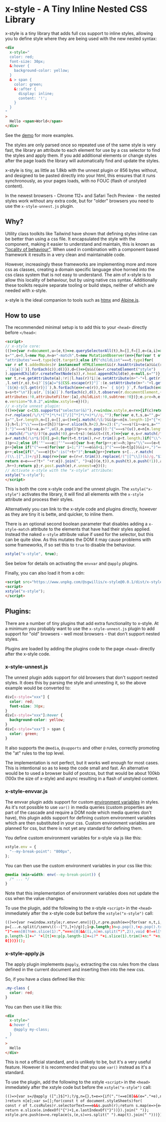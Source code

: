 # x-style - A Tiny Inline Nested CSS Library

x-style is a tiny library that adds full css support to inline styles, allowing you to
define style where they are being used with the new nested syntax:

```html
<div
  x-style="
  color: red;
  font-size: 30px;
  &:hover {
    background-color: yellow;
  }
  & > span {
    color: green;
    &::after {
      display: inline;
      content: '!';
    }
  }
"
>
  Hello <span>World</span>
</div>
```

See the [demo](http://samwillis.co.uk/x-style/) for more examples.

The styles are only parsed once so repeated use of the same style is very fast, the
library an attribute to each element for use by a css selector to find the
styles and apply them. If you add additional elements or change styles after the page 
loads the library will automatically find and update the styles.

x-style is tiny, as little as 1.8kb with the unnest plugin or 856 bytes without,
and designed to be pasted directly into your html, this ensures that it runs 
synchronously, as your pages loads, with no FOUC (flash of unstyled content).

In the newest browsers - Chrome 112+ and Safari Tech Preview - the nested styles work
without any extra code, but for "older" browsers you need to use the `x-style-unnest.js`
plugin.

## Why?

Utility class toolkits like Tailwind have shown that defining styles inline can be
better than using a css file. It encapsulated the style with the component, making it 
easier to understand and maintain, this is known as 
["locality of behaviour"](https://htmx.org/essays/locality-of-behaviour/). 
When used in combination with a component based framework it results in a very clean 
and maintainable code.

However, increasingly these frameworks are implementing more and more css as classes, 
creating a domain specific language shoe horned into the css class system that is not 
easy to understand. The aim of x-style is to allow this locality of behaviour, but by 
using native css syntax. Additionally these toolkits require separate tooling or build 
steps, neither of which are needed with x-style.

x-style is the ideal companion to tools such as [htmx](http://htmx.org) and 
[Alpine.js](http://alpinejs.dev).

## How to use

The recommended minimal setup is to add this to your `<head>` directly before `</head>`:

```html
<script>
// x-style core:
(()=>{var r=document,u=(e,t)=>e.querySelectorAll(t),h=[],f=[],e=(a,i)=>{var e,
s="",o=0,l=new Map,n=a+"-match",t=new MutationObserver(e=>{for(var t of e)if(
"attributes"===t.type)c(t.target);else if("childList"===t.type)for(
var r of t.addedNodes)r instanceof HTMLElement&&(r.hasAttribute(a)&&c(r),[...u(r
,`[${a}]`)].forEach(c));d()}),d=()=>{s&&((e=r.createElement("style")
).appendChild(r.createTextNode(s)),r.head.appendChild(e),e=null,s="")},c=e=>{
var t,r=e.getAttribute(a);!r||l.has(r)?i||e.setAttribute(n+"-"+l.get(r),""):(o++
,l.set(r,o),t=i?`[${a}="${CSS.escape(r)}"]`:(e.setAttribute(n+"-"+l.get(r),""),
`[${n}-${l.get(r)}]`),h.forEach(e=>r=e(r)),t+=` { ${r} }`,f.forEach(e=>t=e(t)),
s=s+t+"\n")};u(r,`[${a}]`).forEach(c),d(),t.observe(r.documentElement,{
attributes:!0,attributeFilter:[a],childList:!0,subtree:!0})};e.pre=h,e.post=f,
e.version="0.0.2",window.xstyle=e})();
// x-style unnest plugin:
(()=>{var c=CSS.supports("selector(&)"),r=window.xstyle,e=r=>{if(c)return r;
r=r.replace(/\/\*[^*]*\*+([^/][^*]*\*+)*\//g,"");for(var e,t,s,a="",p="",h=0,
i="",l=r.length,n=[],o=[],u=()=>{i.match(/\S/)&&(p+=n[n.length-1]+"{"+i+"}",i=""
)};h<l;)"\\"===(s=r[h])?(a+=r.slice(h,h+2),h+=2):(";"===s?(i+=a+s,a=""
):"}"===s?(i+=a,a="",u(),o.pop()?p+=s:n.pop()):"{"===s?(u(),e=n[n.length-1],(t=a
).match(/^\s*@/)?(o.push(!0),p+=t+s):(e&&(t=((t,r)=>{var e,s=r.match(/^\s*/)[0],
a=r.match(/\s*$/)[0],p=0;for(t=t.trim(),r=r.trim();p<t.length;)if("\\"===(e=t[p]
))p+=2;else if('"'===e||"'"===e){var h=e;for(p++;e!==h;)p+="\\"===(e=t[p])?2:1;
p++}else if("("===e)for(var i=1;")"!==e&&0<i;)"("===(e=t[p])&&i++,")"===e&&i--,
p++;else{if(","===e){t=":is("+t+")";break}p++}return s+[...r.match(
/(\\.|[^,])+/g)].map(r=>{var e=(r=r.trim()).replace(/(^|[^\\])(&)/g,"$1"+t);
return e=e===r?t+" "+r:e}).join(", ")+a})(e,t)),n.push(t),o.push(!1)),a=""):a+=s
,h++);return p};r.post.push(e),r.unnest=e})();
// Activate x-style with the "x-style" attribute:
xstyle("x-style");
</script>
```

This is both the core x-style code and the unnest plugin. The `xstyle("x-style")`
activates the library, it will find all elements with the `x-style` attribute and
process their styles.

Alternatively you can link to the x-style code and plugins directly, however as they are
tiny it is bette, and quicker, to inline them.

There is an optional second boolean parameter that disables adding a `x-style-match` 
attribute to the elements that have had their styles applied. Instead the naked 
`x-style` attribute value if used for the selector, but this can be quite slow. As this 
mutates the DOM it may cause problems with some frameworks, if so set this to `true` to 
disable the behaviour.

```js
xstyle("x-style", true);
```

See below for details on activating the `envvar` and `@apply` plugins.

Finally, you can also load it from a cdn:

```html
<script src="https://www.unpkg.com/@sgwillis/x-style@0.0.1/dist/x-style-all.min.js"></script>
<script>
xstyle("x-style");
</script>
```

## Plugins:

There are a number of tiny plugins that add extra functionality to x-style. At a minimum
you probably want to use the `x-style-unnest.js` plugin to add support for "old"
browsers - well most browsers - that don't support nested styles.

Plugins are loaded by adding the plugins code to the page `<head>` directly after the
x-style code.

### x-style-unnest.js

The unnest plugin adds support for old browsers that don't support nested styles. It 
does this by parsing the style and unnesting it, so the above example would be 
converted to:

```css
div[x-style="xxx"] {
  color: red;
  font-size: 30px;
}
div[x-style="xxx"]:hover {
  background-color: yellow;
}
div[x-style="xxx"] > span {
  color: green;
}
```

It also supports the `@media`, `@supports` and other `@` rules, correctly promoting
the "at" rules to the top level.

The implementation is not perfect, but it works well enough for most cases. This is
intentional so as to keep the code small and fast. An alternative would be to used
a browser build of postcss, but that would be about 100kb (100x the size of x-style) 
and async resulting in a flash of unstyled content.

### x-style-envvar.js

The envvar plugin adds support for custom 
[environment variables](https://developer.mozilla.org/en-US/docs/Web/CSS/env)
in styles. As it's not possible to use `var()` in media queries (custom properties are 
part of the cascade and require a DOM node which media queries don't have), this plugin 
adds support for defining custom environment variables which are then substituted in 
your css. Custom environment variables are planned for css, but there is not yet any 
standard for defining them.

You define custom environment variables for x-style via js like this:

```js
xstyle.env = {
  "--my-break-point": "800px",
};
```

You can then use the custom environment variables in your css like this:

```css
@media (min-width: env(--my-break-point)) {
  /* ... */
}
```

Note that this implementation of environment variables does not update the css when the
value changes.

To use the plugin, add the following to the x-style `<script>` in the `<head>`
immediately after the x-style code but before the `xstyle("x-style")` call:

```html
(()=>{var r=window.xstyle;r.env=r.env||{},r.pre.push(e=>{for(var n,t,i,l=r.env,
p=[...e.split(/\senv\((--[^),]+)/g)];1<p.length;)n=p.pop(),t=p.pop().trim(),
")"===n[0]?n=n.slice(1):","===n[0]&&([i,n]=n.split(")",2)),void 0!==l[t]?p[
p.length-1]+=" "+l[t]+n:p[p.length-1]+=i?" "+i.slice(1).trim()+n:" "+n;return p[
0]})})();
```

### x-style-apply.js

The apply plugin implements `@apply`, extracting the css rules from the class defined in
the current document and inserting then into the new css.

So, if you have a class defined like this:

```css
.my-class {
  color: red;
}
```

You can then use it like this:

```html
<div
  x-style="
  &:hover {
    @apply my-class;
  }
"
>
  Hello
</div>
```

This is not a official standard, and is unlikely to be, but it's a very useful feature. 
However it is recommended that you use `var()` instead as it's a standard.

To use the plugin, add the following to the xstyle `<script>` in the `<head>`
immediately after the xstyle code but before the `xstyle("x-style")` call:

```html
(()=>{var s=/@apply ([^;}$]*);?/g,n={},t=e=>{if("."!==e[0]&&(e="."+e),n[e]
)return n[e];var s=[];for(const t of document.styleSheets)for(
const r of t.cssRules)r.selectorText===e&&s.push(r);return s.map(e=>{e=e.cssText
return e.slice(e.indexOf("{")+1,e.lastIndexOf("}"))}).join(" ")};
xstyle.pre.push(e=>e.replace(s,(e,s)=>s.split(" ").map(t).join(" ")))})();
```

